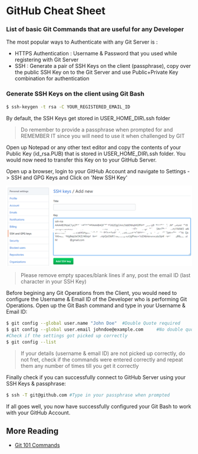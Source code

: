 # GitHub Cheat Sheet

### List of basic Git Commands that are useful for any Developer

The most popular ways to Authenticate with any Git Server is :
- HTTPS Authentication : Username & Password that you used while registering with Git Server
- SSH : Generate a pair of SSH Keys on the client (passphrase), copy over the public SSH Key on to the Git Server and use Public+Private Key combination for authentication

### Generate SSH Keys on the client using Git Bash

```sh
$ ssh-keygen -t rsa -C YOUR_REGISTERED_EMAIL_ID
```
By default, the SSH Keys get stored in USER_HOME_DIR\\.ssh folder

>Do remember to provide a passphrase when prompted for and REMEMBER IT since you will need to use it when challenged by GIT

Open up Notepad or any other text editor and copy the contents of your Public Key (id_rsa.PUB) that is stored in USER_HOME_DIR\\.ssh folder. You would now need to transfer this Key on to your GitHub Server.

Open up a browser, login to your GitHub Account and navigate to 
Settings -> SSH and GPG Keys and Click on 'New SSH Key'

![](images/SSH-KEYS.png?raw=true)

>Please remove empty spaces/blank lines if any, post the email ID (last character in your SSH Key)

Before begining any Git Operations from the Client, you would need to configure the Username & Email ID of the Developer who is performing Git Operations. Open up the Git Bash command and type in your Username & Email ID:

```sh
$ git config --global user.name "John Doe"  #Double Quote required
$ git config --global user.email johndoe@example.com     #No double quote for email ID
#Check if the settings got picked up correctly
$ git config --list
```
>If your details (username & email ID) are not picked up correctly, do not fret, check if the commands were entered correctly and repeat them any number of times till you get it correctly

Finally check if you can successfully connect to GitHub Server using your SSH Keys & passphrase:

```sh
$ ssh -T git@github.com #Type in your passphrase when prompted
```

If all goes well, you now have successfully configured your Git Bash to work with your GitHub Account.

## More Reading

* [Git 101 Commands](Git101.md) 



